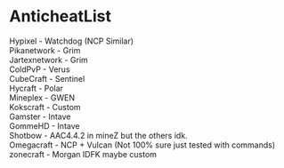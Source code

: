 # AnticheatList 
Hypixel - Watchdog (NCP Similar)   
Pikanetwork - Grim   
Jartexnetwork - Grim   
ColdPvP - Verus   
CubeCraft - Sentinel   
Hycraft - Polar   
Mineplex - GWEN   
Kokscraft - Custom   
Gamster - Intave   
GommeHD - Intave   
Shotbow - AAC4.4.2 in mineZ but the others idk.    
Omegacraft - NCP + Vulcan (Not 100% sure just tested with commands)
zonecraft - Morgan IDFK maybe custom

